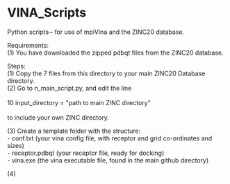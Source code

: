 # VINA_Scripts
Python scripts─ for use of mpiVina and the ZINC20 database.

Requirements:
<br>(1) You have downloaded the zipped pdbqt files from the ZINC20 database.

Steps:
<br>(1) Copy the 7 files from this directory to your main ZINC20 Database directory.
<br>(2) Go to n_main_script.py, and edit the line
<br>
<br>10 input_directory = "path to main ZINC directory"
<br>
<br>to include your own ZINC directory.

(3) Create a template folder with the structure:
<br> - conf.txt           (your vina config file, with receptor and grid co-ordinates and sizes)
<br> - receptor.pdbqt     (your receptor file, ready for docking)
<br> - vina.exe           (the vina executable file, found in the main github directory)

(4)
